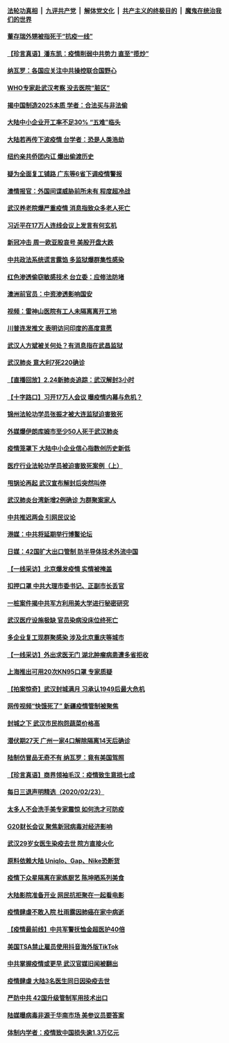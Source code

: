####  [法轮功真相](../../../../basic/blob/master/README.md?t=02250313) &nbsp;|&nbsp; [九评共产党](../../../../9ping.md/blob/master/README.md?t=02250313) &nbsp;|&nbsp; [解体党文化](../../../../jtdwh.md/blob/master/README.md?t=02250313)  &nbsp;|&nbsp; [共产主义的终极目的](../../../../gczydzjmd.md/blob/master/README.md?t=02250313) &nbsp;|&nbsp; [魔鬼在统治我们的世界](../../../../mgztzwmdsj.md/blob/master/README.md?t=02250313) 

#### [董存瑞外甥被指死于“抗疫一线”](../pages/nsc413/n11892559.md?t=02250313) 

#### [【珍言真语】潘东凯：疫情削弱中共势力 直至“揽炒”](../pages/nsc413/n11892866.md?t=02250313) 

#### [纳瓦罗：各国应关注中共操控联合国野心](../pages/nsc413/n11892856.md?t=02250313) 

#### [WHO专家赴武汉考察 没去医院“脏区”](../pages/nsc413/n11892736.md?t=02250313) 

#### [揭中国制造2025本质 学者：合法买与非法偷](../pages/nsc413/n11892146.md?t=02250313) 

#### [大陆中小企业开工率不足30% “五难”临头](../pages/nsc413/n11892702.md?t=02250313) 

#### [大陆若再传下波疫情 台学者：恐是人类浩劫](../pages/nsc413/n11892202.md?t=02250313) 

#### [纽约亲共侨团内讧 爆出偷渡历史](../pages/nsc413/n11891235.md?t=02250313) 

#### [疑为全面复工铺路 广东等6省下调疫情警报](../pages/nsc413/n11892716.md?t=02250313) 

#### [澳情报官：外国间谍威胁前所未有 程度超冷战](../pages/nsc413/n11892672.md?t=02250313) 

#### [武汉养老院爆严重疫情 消息指致众多老人死亡](../pages/nsc413/n11892451.md?t=02250313) 

#### [习近平在17万人连线会议上发言有何玄机](../pages/nsc413/n11892603.md?t=02250313) 

#### [新冠冲击 周一欧亚股哀号 美股开盘大跌](../pages/nsc413/n11892648.md?t=02250313) 

#### [中共政法系统谎言露馅 多监狱爆群集性感染](../pages/nsc413/n11890720.md?t=02250313) 

#### [红色渗透偷窃敏感技术 台立委：应修法防堵](../pages/nsc413/n11892337.md?t=02250313) 

#### [澳洲前官员：中资渗透影响国安](../pages/nsc413/n11892279.md?t=02250313) 

#### [视频：雷神山医院有工人未隔离离开工地](../pages/nsc413/n11892113.md?t=02250313) 

#### [川普连发推文 表明访问印度的高度意愿](../pages/nsc413/n11891927.md?t=02250313) 

#### [武汉人方斌被关何处？有消息指在武昌监狱](../pages/nsc413/n11891753.md?t=02250313) 

#### [武汉肺炎 意大利7死220确诊](../pages/nsc413/n11892166.md?t=02250313) 

#### [【直播回放】2.24新肺炎追踪：武汉解封3小时](../pages/nsc413/n11892242.md?t=02250313) 


#### [【十字路口】习开17万人会议 曝疫情内幕与危机？](../pages/nsc413/n11890795.md?t=02250313) 

#### [锦州法轮功学员张振才被大连监狱迫害致死](../pages/nsc413/n11892086.md?t=02250313) 

#### [外媒爆伊朗库姆市至少50人死于武汉肺炎](../pages/nsc413/n11891996.md?t=02250313) 

#### [疫情笼罩下 大陆中小企业信心指数创历史新低](../pages/nsc413/n11892057.md?t=02250313) 

#### [医疗行业法轮功学员被迫害致死案例（上）](../pages/nsc413/n11883051.md?t=02250313) 

#### [甩锅论再起 武汉宣布解封后突然叫停](../pages/nsc413/n11891989.md?t=02250313) 

#### [武汉肺炎台湾新增2例确诊 为群聚案家人](../pages/nsc413/n11891893.md?t=02250313) 

#### [中共推迟两会 引网民议论](../pages/nsc413/n11891891.md?t=02250313) 

#### [港媒：中共将延期举行博鳌论坛](../pages/nsc413/n11891175.md?t=02250313) 

#### [日媒：42国扩大出口管制 防半导体技术外流中国](../pages/nsc413/n11891730.md?t=02250313) 

#### [【一线采访】北京爆发疫情 实情被掩盖](../pages/nsc413/n11891627.md?t=02250313) 

#### [扣押口罩 中共大理市委书记、正副市长丢官](../pages/nsc413/n11891329.md?t=02250313) 

#### [一桩案件揭中共军方利用美大学进行秘密研究](../pages/nsc413/n11891206.md?t=02250313) 

#### [武汉医疗设施极缺 官员染病没床位终死亡](../pages/nsc413/n11891083.md?t=02250313) 

#### [多企业复工现群聚感染 涉及北京重庆等城市](../pages/nsc413/n11891050.md?t=02250313) 

#### [【一线采访】外出求医无门 湖北肿瘤病患遭多省拒收](../pages/nsc413/n11891119.md?t=02250313) 

#### [上海推出可用20次KN95口罩 专家质疑](../pages/nsc413/n11891298.md?t=02250313) 

#### [【拍案惊奇】武汉封城满月 习承认1949后最大危机](../pages/nsc413/n11890587.md?t=02250313) 

#### [网传视频“快饿死了” 新疆疫情管制被聚焦](../pages/nsc413/n11890716.md?t=02250313) 

#### [封城之下 武汉市民抱怨蔬菜价格高](../pages/nsc413/n11890584.md?t=02250313) 

#### [潜伏期27天 广州一家4口解除隔离14天后确诊](../pages/nsc413/n11891015.md?t=02250313) 

#### [陆制仿冒品无奇不有 纳瓦罗：竟有美国驾照](../pages/nsc413/n11890953.md?t=02250313) 

#### [【珍言真语】商界领袖毛汉：疫情致生意损七成](../pages/nsc413/n11890348.md?t=02250313) 

#### [每日三退声明精选（2020/02/23）](../pages/nsc413/n11890908.md?t=02250313) 

#### [太多人不会洗手美专家震惊 如何洗才可防疫](../pages/nsc413/n11875866.md?t=02250313) 

#### [G20财长会议 聚焦新冠病毒对经济影响](../pages/nsc413/n11890400.md?t=02250313) 

#### [武汉29岁女医生染疫去世 院方直接火化](../pages/nsc413/n11889691.md?t=02250313) 

#### [原料依赖大陆 Uniqlo、Gap、Nike恐断货](../pages/nsc413/n11890618.md?t=02250313) 

#### [疫情下众星隔离在家练厨艺 陈坤晒系列美食](../pages/nsc413/n11890193.md?t=02250313) 

#### [大陆影院准备开业 网民抗拒聚在一起看电影](../pages/nsc413/n11890466.md?t=02250313) 

#### [疫情肆虐不敢入院 杜雨露因肺癌在家中病逝](../pages/nsc413/n11890373.md?t=02250313) 

#### [【疫情最前线】中共军警抚恤金超医护40倍](../pages/nsc413/n11890458.md?t=02250313) 

#### [美国TSA禁止雇员使用抖音海外版TikTok](../pages/nsc413/n11890500.md?t=02250313) 

#### [中共掌握疫情或更早 武汉官媒旧闻被翻出](../pages/nsc413/n11890388.md?t=02250313) 

#### [疫情肆虐 大陆3名医生同日因染疫去世](../pages/nsc413/n11890371.md?t=02250313) 

#### [严防中共 42国升级管制军用技术出口](../pages/nsc413/n11890362.md?t=02250313) 

#### [陆媒曝病毒非源于华南市场 美参议员要答案](../pages/nsc413/n11890306.md?t=02250313) 

#### [体制内学者：疫情致中国损失逾1.3万亿元](../pages/nsc413/n11890220.md?t=02250313) 

